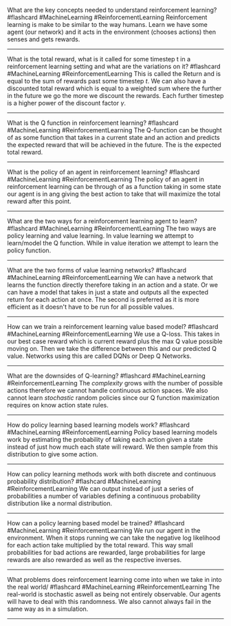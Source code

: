 What are the key concepts needed to understand reinforcement learning? #flashcard #MachineLearning #ReinforcementLearning
	Reinforcement learning is make to be similar to the way humans. Learn we have some agent (our network) and it acts in the environment (chooses actions) then senses and gets rewards.

---
What is the total reward, what is it called for some timestep t in a reinforcement learning setting and what are the variations on it? #flashcard #MachineLearning #ReinforcementLearning 
	This is called the Return and is equal to the sum of rewards past some timestep $t$. We can also have a discounted total reward which is equal to a weighted sum where the further in the future we go the more we discount the rewards. Each further timestep is a higher power of the discount factor $\gamma$.

---
What is the Q function in reinforcement learning? #flashcard #MachineLearning #ReinforcementLearning 
	The Q-function can be thought of as some function that takes in a current state and an action and predicts the expected reward that will be achieved in the future. The is the expected total reward.

---
What is the policy of an agent in reinforcement learning? #flashcard #MachineLearning #ReinforcementLearning 
	The policy of an agent in reinforcement learning can be through of as a function taking in some state our agent is in ang giving the best action to take that will maximize the total reward after this point.

---
What are the two ways for a reinforcement learning agent to learn? #flashcard #MachineLearning #ReinforcementLearning 
	The two ways are policy learning and value learning. In value learning we attempt to learn/model the Q function. While in value iteration we attempt to learn the policy function.

---
What are the two forms of value learning networks? #flashcard #MachineLearning #ReinforcementLearning 
	We can have a network that learns the function directly therefore taking in an action and a state. Or we can have a model that takes in just a state and outputs all the expected return for each action at once. The second is preferred as it is more efficient as it doesn't have to be run for all possible values.

---
How can we train a reinforcement learning value based model? #flashcard #MachineLearning #ReinforcementLearning 
	We use a Q-loss. This takes in our best case reward which is current reward plus the max Q value possible moving on. Then we take the difference between this and our predicted Q value. Networks using this are called DQNs or Deep Q Networks.

---
What are the downsides of Q-learning? #flashcard #MachineLearning #ReinforcementLearning 
	The *complexity* grows with the number of possible actions therefore we cannot handle continuous action spaces. We also cannot learn *stochastic* random policies since our Q function maximization requires on know action state rules.

---
How do policy learning based learning models work? #flashcard #MachineLearning #ReinforcementLearning 
	Policy based learning models work by estimating the probability of taking each action given a state instead of just how much each state will reward. We then sample from this distribution to give some action.

---
How can policy learning methods work with both discrete and continuous probability distribution? #flashcard #MachineLearning #ReinforcementLearning 
	We can output instead of just a series of probabilities a number of variables defining a continuous probability distribution like a normal distribution.

---
How can a policy learning based model be trained? #flashcard #MachineLearning #ReinforcementLearning 
	We run our agent in the environment. When it stops running we can take the negative log likelihood for each action take multiplied by the total reward. This way small probabilities for bad actions are rewarded, large probabilities for large rewards are also rewarded as well as the respective inverses.

---
What problems does reinforcement learning come into when we take in into the real world/ #flashcard #MachineLearning #ReinforcementLearning 
	The real-world is stochastic aswell as being not entirely observable. Our agents will have to deal with this randomness. We also cannot always fail in the same way as in a simulation.

---
